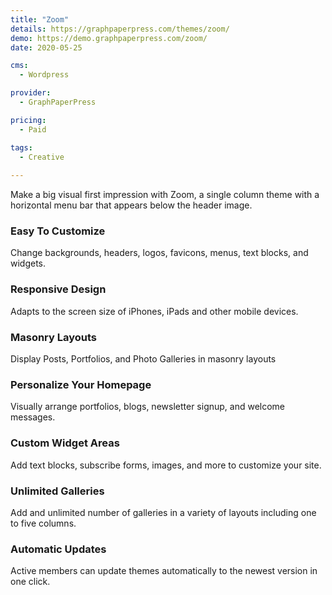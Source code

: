 ```yaml
---
title: "Zoom"
details: https://graphpaperpress.com/themes/zoom/
demo: https://demo.graphpaperpress.com/zoom/
date: 2020-05-25

cms: 
  - Wordpress

provider: 
  - GraphPaperPress

pricing:
  - Paid

tags:
  - Creative
  
---
```


Make a big visual first impression with Zoom, a single column theme with a horizontal menu bar that appears below the header image.

### Easy To Customize

Change backgrounds, headers, logos, favicons, menus, text blocks, and widgets.

### Responsive Design

Adapts to the screen size of iPhones, iPads and other mobile devices.

### Masonry Layouts

Display Posts, Portfolios, and Photo Galleries in masonry layouts

### Personalize Your Homepage

Visually arrange portfolios, blogs, newsletter signup, and welcome messages.

### Custom Widget Areas

Add text blocks, subscribe forms, images, and more to customize your site.

### Unlimited Galleries

Add and unlimited number of galleries in a variety of layouts including one to five columns.

### Automatic Updates

Active members can update themes automatically to the newest version in one click.

